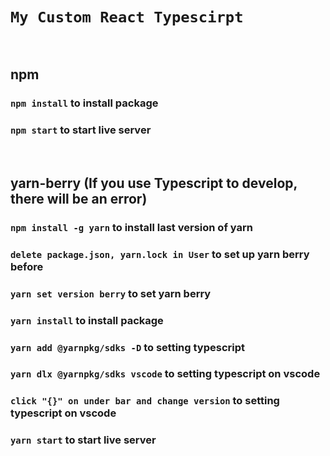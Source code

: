 # `My Custom React Typescirpt`

<br>

## npm
### `npm install` to install package
### `npm start` to start live server

<br>

## yarn-berry (If you use Typescript to develop, there will be an error)
### `npm install -g yarn` to install last version of yarn
### `delete package.json, yarn.lock in User` to set up yarn berry before
### `yarn set version berry` to set yarn berry
### `yarn install` to install package
### `yarn add @yarnpkg/sdks -D` to setting typescript
### `yarn dlx @yarnpkg/sdks vscode` to setting typescript on vscode
### `click "{}" on under bar and change version` to setting typescript on vscode
### `yarn start` to start live server
